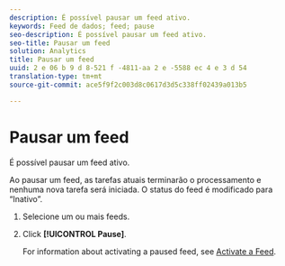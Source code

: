 ```yaml
---
description: É possível pausar um feed ativo.
keywords: Feed de dados; feed; pause
seo-description: É possível pausar um feed ativo.
seo-title: Pausar um feed
solution: Analytics
title: Pausar um feed
uuid: 2 e 06 b 9 d 8-521 f -4811-aa 2 e -5588 ec 4 e 3 d 54
translation-type: tm+mt
source-git-commit: ace5f9f2c003d8c0617d3d5c338ff02439a013b5

---
```



# Pausar um feed

É possível pausar um feed ativo.

Ao pausar um feed, as tarefas atuais terminarão o processamento e nenhuma nova tarefa será iniciada. O status do feed é modificado para “Inativo”.

1. Selecione um ou mais feeds.
1. Click **[!UICONTROL Pause]**.

   For information about activating a paused feed, see [Activate a Feed](t-feed-activate.md).

